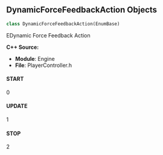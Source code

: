 ## DynamicForceFeedbackAction Objects

```python
class DynamicForceFeedbackAction(EnumBase)
```

EDynamic Force Feedback Action

**C++ Source:**

- **Module**: Engine
- **File**: PlayerController.h

<a id="unreal.DynamicForceFeedbackAction.START"></a>

#### START

0

<a id="unreal.DynamicForceFeedbackAction.UPDATE"></a>

#### UPDATE

1

<a id="unreal.DynamicForceFeedbackAction.STOP"></a>

#### STOP

2

<a id="unreal.ControllerAnalogStick"></a>